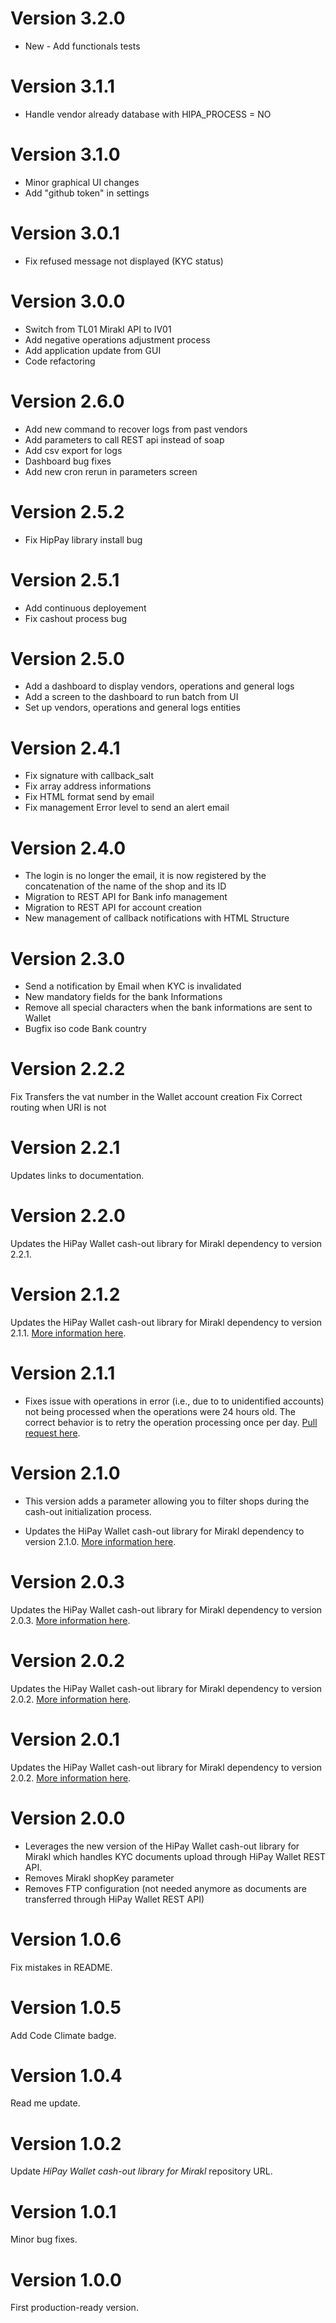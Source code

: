 # Version 3.2.0
- New - Add functionals tests

# Version 3.1.1
- Handle vendor already database with HIPA_PROCESS = NO

# Version 3.1.0
- Minor graphical UI changes
- Add "github token" in settings

# Version 3.0.1
- Fix refused message not displayed (KYC status)

# Version 3.0.0
- Switch from TL01 Mirakl API to IV01
- Add negative operations adjustment process
- Add application update from GUI
- Code refactoring

# Version 2.6.0
- Add new command to recover logs from past vendors
- Add parameters to call REST api instead of soap
- Add csv export for logs
- Dashboard bug fixes
- Add new cron rerun in parameters screen

# Version 2.5.2
- Fix HipPay library install bug

# Version 2.5.1
- Add continuous deployement
- Fix cashout process bug

# Version 2.5.0
- Add a dashboard to display vendors, operations and general logs
- Add a screen to the dashboard to run batch from UI
- Set up vendors, operations and general logs entities

# Version 2.4.1
- Fix signature with callback_salt
- Fix array address informations
- Fix HTML format send by email
- Fix management Error level to send an alert email

# Version 2.4.0

- The login is no longer the email, it is now registered by the concatenation of the name of the shop and its ID
- Migration to REST API for Bank info management 
- Migration to REST API for account creation
- New management of callback notifications with HTML Structure

# Version 2.3.0

- Send a notification by Email when KYC is invalidated
- New mandatory fields for the bank Informations
- Remove all special characters when the bank informations are sent to Wallet
- Bugfix iso code Bank country 

# Version 2.2.2

Fix Transfers the vat number in the Wallet account creation
Fix Correct routing when URI is not

# Version 2.2.1

Updates links to documentation.

# Version 2.2.0

Updates the HiPay Wallet cash-out library for Mirakl dependency to version 2.2.1.

# Version 2.1.2

Updates the HiPay Wallet cash-out library for Mirakl dependency to version 2.1.1. [More information here](https://github.com/hipay/hipay-wallet-cashout-mirakl-library/releases/tag/2.1.1).

# Version 2.1.1

- Fixes issue with operations in error (i.e., due to to unidentified accounts) not being processed when the operations were 24 hours old. The correct behavior is to retry the operation processing once per day. [Pull request here](https://github.com/hipay/hipay-wallet-cashout-mirakl-integration/pull/4).

# Version 2.1.0

- This version adds a parameter allowing you to filter shops during the cash-out initialization process.

- Updates the HiPay Wallet cash-out library for Mirakl dependency to version 2.1.0. [More information here](https://github.com/hipay/hipay-wallet-cashout-mirakl-library/releases/tag/2.1.0).

# Version 2.0.3
Updates the HiPay Wallet cash-out library for Mirakl dependency to version 2.0.3. [More information here](https://github.com/hipay/hipay-wallet-cashout-mirakl-library/releases/tag/2.0.3).

# Version 2.0.2
Updates the HiPay Wallet cash-out library for Mirakl dependency to version 2.0.2. [More information here](https://github.com/hipay/hipay-wallet-cashout-mirakl-library/releases/tag/2.0.2).

# Version 2.0.1
Updates the HiPay Wallet cash-out library for Mirakl dependency to version 2.0.2. [More information here](https://github.com/hipay/hipay-wallet-cashout-mirakl-library/releases/tag/2.0.1).

# Version 2.0.0
- Leverages the new version of the HiPay Wallet cash-out library for Mirakl which handles KYC documents upload through HiPay Wallet REST API.
- Removes Mirakl shopKey parameter
- Removes FTP configuration (not needed anymore as documents are transferred through HiPay Wallet REST API)

# Version 1.0.6
Fix mistakes in README.

# Version 1.0.5
Add Code Climate badge.

# Version 1.0.4
Read me update.

# Version 1.0.2
Update *HiPay Wallet cash-out library for Mirakl* repository URL.

# Version 1.0.1
Minor bug fixes.

# Version 1.0.0
First production-ready version.
